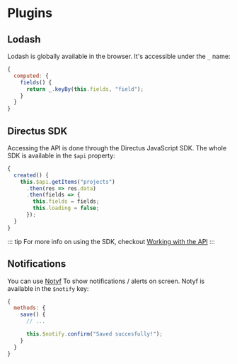 # Plugins

## Lodash

Lodash is globally available in the browser. It's accessible under the `_` name:

```js
{
  computed: {
    fields() {
      return _.keyBy(this.fields, "field");
    }
  }
}
```

## Directus SDK

Accessing the API is done through the Directus JavaScript SDK. The whole SDK is available in the `$api` property:

```js
{
  created() {
    this.$api.getItems("projects")
      .then(res => res.data)
      .then(fields => {
        this.fields = fields;
        this.loading = false;
      });
  }
}
```

::: tip
For more info on using the SDK, checkout [Working with the API](#)
:::

## Notifications

You can use [Notyf](https://github.com/caroso1222/notyf) To show notifications / alerts on screen. Notyf is available in the `$notify` key:

```js
{
  methods: {
    save() {
      // ...

      this.$notify.confirm("Saved succesfully!");
    }
  }
}
```
